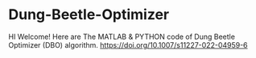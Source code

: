 # Dung-Beetle-Optimizer

HI Welcome! Here are The MATLAB & PYTHON code of Dung Beetle Optimizer (DBO) algorithm.
https://doi.org/10.1007/s11227-022-04959-6
